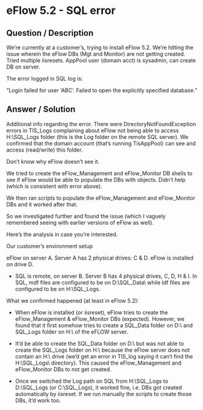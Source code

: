 # **eFlow 5.2 - SQL error** #

## **Question / Description** ##

We’re currently at a customer’s, trying to install eFlow 5.2. We’re hitting the issue wherein the eFlow DBs (Mgt and Monitor) are not getting created. Tried multiple iisresets. AppPool user (domain acct) is sysadmin, can create DB on server.

The error logged in SQL log is:

“Login failed for user ‘ABC’. Failed to open the explicitly specified database.”



## **Answer / Solution** ##

Additional info regarding the error. There were DirectoryNotFoundException errors in TIS_Logs complaining about eFlow not being able to access H:\SQL_Logs folder (this is the Log folder on the remote SQL server). We confirmed that the domain account (that’s running TisAppPool) can see and access (read/write) this folder. 

Don’t know why eFlow doesn’t see it.

We tried to create the eFlow_Management and eFlow_Monitor DB shells to see if eFlow would be able to populate the DBs with objects. Didn’t help (which is consistent with error above).

We then ran scripts to populate the eFlow_Management and eFlow_Monitor DBs and it worked after that.

So we investigated further and found the issue (which I vaguely remembered seeing with earlier versions of eFlow as well).

Here’s the analysis in case you’re interested.

Our customer’s environment setup

eFlow on server A. Server A has 2 physical drives: C & D. eFlow is installed on drive D.
	
-	SQL is remote, on server B. Server B has 4 physical drives, C, D, H & I. In SQL, mdf files are configured to be on D:\SQL_Data\ while ldf files are configured to be on H:\SQL_Logs\.

What we confirmed happened (at least in eFlow 5.2):

-	When eFlow is installed (or iisreset), eFlow tries to create the eFlow_Management & eFlow_Monitor DBs (expected). However, we found that it first somehow tries to create a SQL_Data folder on D:\ and SQL_Logs folder on H:\ of the eFLOW server.
	
-	It’d be able to create the SQL_Data folder on D:\ but was not able to create the SQL_Logs folder on H:\ because the eFlow server does not contain an H:\ drive (we’d get an error in TIS_log saying it can’t find the H:\SQL_Logs\ directory). This caused the eFlow_Management and eFlow_Monitor DBs to not get created.

-	Once we switched the Log path on SQL from H:\SQL_Logs to D:\SQL_Logs (or C:\SQL_Logs), it worked fine, i.e. DBs got created automatically by iisreset. If we run manually the scripts to create those DBs, it’d work too.


